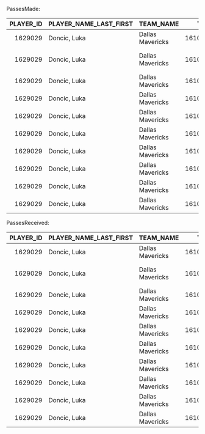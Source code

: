 PassesMade:

|   PLAYER_ID | PLAYER_NAME_LAST_FIRST   | TEAM_NAME        |    TEAM_ID | TEAM_ABBREVIATION   | PASS_TYPE   |   G | PASS_TO                  |   PASS_TEAMMATE_PLAYER_ID |   FREQUENCY |   PASS |   AST |   FGM |   FGA |   FG_PCT |   FG2M |   FG2A |   FG2_PCT |   FG3M |   FG3A |   FG3_PCT |
|------------:|:-------------------------|:-----------------|-----------:|:--------------------|:------------|----:|:-------------------------|--------------------------:|------------:|-------:|------:|------:|------:|---------:|-------:|-------:|----------:|-------:|-------:|----------:|
|     1629029 | Doncic, Luka             | Dallas Mavericks | 1610612742 | DAL                 | made        |  69 | Dennis, Dexter           |                   1641926 |       0     |      1 |     0 |     0 |     0 |    0     |      0 |      0 |     0     |      0 |      0 |     0     |
|     1629029 | Doncic, Luka             | Dallas Mavericks | 1610612742 | DAL                 | made        |  69 | Prosper, Olivier-Maxence |                   1641765 |       0.006 |     22 |     3 |     3 |     9 |    0.333 |      0 |      1 |     0     |      3 |      8 |     0.375 |
|     1629029 | Doncic, Luka             | Dallas Mavericks | 1610612742 | DAL                 | made        |  69 | Lively II, Dereck        |                   1641726 |       0.088 |    339 |   109 |   112 |   157 |    0.713 |    112 |    157 |     0.713 |      0 |      0 |     0     |
|     1629029 | Doncic, Luka             | Dallas Mavericks | 1610612742 | DAL                 | made        |  69 | Hardy, Jaden             |                   1630702 |       0.042 |    163 |    24 |    30 |    68 |    0.441 |     14 |     29 |     0.483 |     16 |     39 |     0.41  |
|     1629029 | Doncic, Luka             | Dallas Mavericks | 1610612742 | DAL                 | made        |  69 | Lawson, A.J.             |                   1630639 |       0.008 |     32 |     5 |     5 |    17 |    0.294 |      1 |      5 |     0.2   |      4 |     12 |     0.333 |
|     1629029 | Doncic, Luka             | Dallas Mavericks | 1610612742 | DAL                 | made        |  69 | Green, Josh              |                   1630182 |       0.078 |    301 |    43 |    45 |   100 |    0.45  |     27 |     49 |     0.551 |     18 |     51 |     0.353 |
|     1629029 | Doncic, Luka             | Dallas Mavericks | 1610612742 | DAL                 | made        |  69 | Williams, Grant          |                   1629684 |       0.074 |    284 |    42 |    45 |   122 |    0.369 |     15 |     37 |     0.405 |     30 |     85 |     0.353 |
|     1629029 | Doncic, Luka             | Dallas Mavericks | 1610612742 | DAL                 | made        |  69 | Gafford, Daniel          |                   1629655 |       0.036 |    140 |    53 |    55 |    76 |    0.724 |     55 |     76 |     0.724 |      0 |      0 |     0     |
|     1629029 | Doncic, Luka             | Dallas Mavericks | 1610612742 | DAL                 | made        |  69 | Washington, P.J.         |                   1629023 |       0.058 |    223 |    53 |    54 |   120 |    0.45  |     31 |     58 |     0.534 |     23 |     62 |     0.371 |
|     1629029 | Doncic, Luka             | Dallas Mavericks | 1610612742 | DAL                 | made        |  69 | Kleber, Maxi             |                   1628467 |       0.051 |    196 |    24 |    25 |    57 |    0.439 |     10 |     22 |     0.455 |     15 |     35 |     0.429 |

PassesReceived:

|   PLAYER_ID | PLAYER_NAME_LAST_FIRST   | TEAM_NAME        |    TEAM_ID | TEAM_ABBREVIATION   | PASS_TYPE   |   G | PASS_FROM                |   PASS_TEAMMATE_PLAYER_ID |   FREQUENCY |   PASS |   AST |   FGM |   FGA |   FG_PCT |   FG2M |   FG2A |   FG2_PCT |   FG3M |   FG3A |   FG3_PCT |
|------------:|:-------------------------|:-----------------|-----------:|:--------------------|:------------|----:|:-------------------------|--------------------------:|------------:|-------:|------:|------:|------:|---------:|-------:|-------:|----------:|-------:|-------:|----------:|
|     1629029 | Doncic, Luka             | Dallas Mavericks | 1610612742 | DAL                 | received    |  69 | Dennis, Dexter           |                   1641926 |       0     |      2 |     0 |     0 |     0 |    0     |      0 |      0 |     0     |      0 |      0 |     0     |
|     1629029 | Doncic, Luka             | Dallas Mavericks | 1610612742 | DAL                 | received    |  69 | Prosper, Olivier-Maxence |                   1641765 |       0.005 |     25 |     0 |     4 |     8 |    0.5   |      3 |      6 |     0.5   |      1 |      2 |     0.5   |
|     1629029 | Doncic, Luka             | Dallas Mavericks | 1610612742 | DAL                 | received    |  69 | Lively II, Dereck        |                   1641726 |       0.135 |    643 |    14 |    77 |   188 |    0.41  |     51 |    110 |     0.464 |     26 |     78 |     0.333 |
|     1629029 | Doncic, Luka             | Dallas Mavericks | 1610612742 | DAL                 | received    |  69 | Hardy, Jaden             |                   1630702 |       0.037 |    176 |     6 |    22 |    58 |    0.379 |     18 |     34 |     0.529 |      4 |     24 |     0.167 |
|     1629029 | Doncic, Luka             | Dallas Mavericks | 1610612742 | DAL                 | received    |  69 | Lawson, A.J.             |                   1630639 |       0.007 |     33 |     3 |     7 |    12 |    0.583 |      2 |      5 |     0.4   |      5 |      7 |     0.714 |
|     1629029 | Doncic, Luka             | Dallas Mavericks | 1610612742 | DAL                 | received    |  69 | Green, Josh              |                   1630182 |       0.071 |    339 |    14 |    62 |   130 |    0.477 |     44 |     85 |     0.518 |     18 |     45 |     0.4   |
|     1629029 | Doncic, Luka             | Dallas Mavericks | 1610612742 | DAL                 | received    |  69 | Williams, Grant          |                   1629684 |       0.076 |    361 |     9 |    52 |   121 |    0.43  |     34 |     71 |     0.479 |     18 |     50 |     0.36  |
|     1629029 | Doncic, Luka             | Dallas Mavericks | 1610612742 | DAL                 | received    |  69 | Gafford, Daniel          |                   1629655 |       0.041 |    194 |     9 |    29 |    60 |    0.483 |     19 |     35 |     0.543 |     10 |     25 |     0.4   |
|     1629029 | Doncic, Luka             | Dallas Mavericks | 1610612742 | DAL                 | received    |  69 | Washington, P.J.         |                   1629023 |       0.063 |    302 |     6 |    35 |    79 |    0.443 |     27 |     50 |     0.54  |      8 |     29 |     0.276 |
|     1629029 | Doncic, Luka             | Dallas Mavericks | 1610612742 | DAL                 | received    |  69 | Kleber, Maxi             |                   1628467 |       0.054 |    258 |    11 |    34 |    74 |    0.459 |     18 |     39 |     0.462 |     16 |     35 |     0.457 |